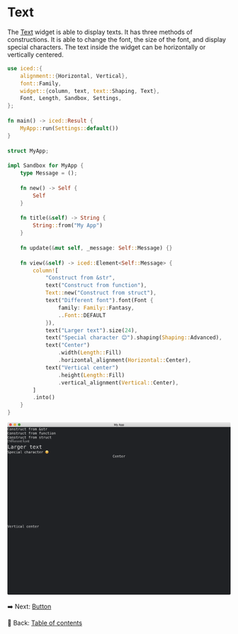 # Text

The [Text](https://docs.rs/iced/0.12.1/iced/widget/type.Text.html) widget is able to display texts.
It has three methods of constructions.
It is able to change the font, the size of the font, and display special characters.
The text inside the widget can be horizontally or vertically centered.

```rust
use iced::{
    alignment::{Horizontal, Vertical},
    font::Family,
    widget::{column, text, text::Shaping, Text},
    Font, Length, Sandbox, Settings,
};

fn main() -> iced::Result {
    MyApp::run(Settings::default())
}

struct MyApp;

impl Sandbox for MyApp {
    type Message = ();

    fn new() -> Self {
        Self
    }

    fn title(&self) -> String {
        String::from("My App")
    }

    fn update(&mut self, _message: Self::Message) {}

    fn view(&self) -> iced::Element<Self::Message> {
        column![
            "Construct from &str",
            text("Construct from function"),
            Text::new("Construct from struct"),
            text("Different font").font(Font {
                family: Family::Fantasy,
                ..Font::DEFAULT
            }),
            text("Larger text").size(24),
            text("Special character 😊").shaping(Shaping::Advanced),
            text("Center")
                .width(Length::Fill)
                .horizontal_alignment(Horizontal::Center),
            text("Vertical center")
                .height(Length::Fill)
                .vertical_alignment(Vertical::Center),
        ]
        .into()
    }
}
```

![Text](./pic/text.png)

:arrow_right:  Next: [Button](./button.md)

:blue_book: Back: [Table of contents](./../README.md)
